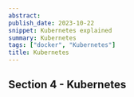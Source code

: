 ```yaml
---
abstract:
publish_date: 2023-10-22
snippet: Kubernetes explained
summary: Kubernetes
tags: ["docker", "Kubernetes"]
title: Kubernetes
---
```


## Section 4 - Kubernetes
